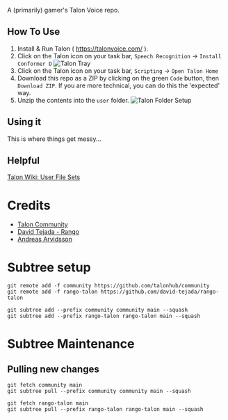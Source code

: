A (primarily) gamer's Talon Voice repo.

## How To Use

1. Install & Run Talon ( https://talonvoice.com/ ).
2. Click on the Talon icon on your task bar, `Speech Recognition` -> `Install Conformer D`
![Talon Tray](https://i.imgur.com/NgwUvGS.jpeg)
3. Click on the Talon icon on your task bar, `Scripting` -> `Open Talon Home`
4. Download this repo as a ZIP  by clicking on the green `Code` button, then `Download ZIP`. If you are more technical, you can do this the 'expected' way.
5. Unzip the contents into the `user` folder.
![Talon Folder Setup](https://i.imgur.com/CvAtHnm.jpeg)

## Using it
This is where things get messy...


## Helpful
[Talon Wiki: User File Sets](https://talon.wiki/talon_user_file_sets/)

# Credits

- [Talon Community](https://github.com/talonhub/community) 
- [David Tejada - Rango](https://github.com/david-tejada/rango-talon)
- [Andreas Arvidsson](https://github.com/AndreasArvidsson/andreas-talon)


# Subtree setup
```
git remote add -f community https://github.com/talonhub/community
git remote add -f rango-talon https://github.com/david-tejada/rango-talon

git subtree add --prefix community community main --squash
git subtree add --prefix rango-talon rango-talon main --squash
```

# Subtree Maintenance
## Pulling new changes
```
git fetch community main
git subtree pull --prefix community community main --squash

git fetch rango-talon main
git subtree pull --prefix rango-talon rango-talon main --squash
```

